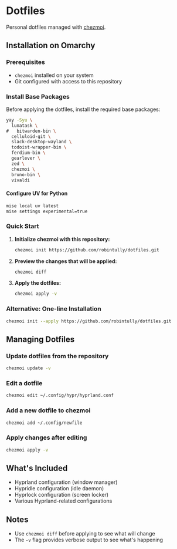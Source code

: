 # Dotfiles

Personal dotfiles managed with [chezmoi](https://www.chezmoi.io/).

## Installation on Omarchy

### Prerequisites

- `chezmoi` installed on your system
- Git configured with access to this repository

### Install Base Packages

Before applying the dotfiles, install the required base packages:

```bash
yay -Syu \
  lunatask \
#   bitwarden-bin \
  celluloid-git \
  slack-desktop-wayland \
  todoist-wrapper-bin \
  ferdium-bin \
  gearlever \
  zed \
  chezmoi \
  bruno-bin \
  vivaldi
```
#### Configure UV for Python
```bash
mise local uv latest
mise settings experimental=true
```

### Quick Start

1. **Initialize chezmoi with this repository:**
   ```bash
   chezmoi init https://github.com/robintully/dotfiles.git
   ```

2. **Preview the changes that will be applied:**
   ```bash
   chezmoi diff
   ```

3. **Apply the dotfiles:**
   ```bash
   chezmoi apply -v
   ```

### Alternative: One-line Installation

```bash
chezmoi init --apply https://github.com/robintully/dotfiles.git
```

## Managing Dotfiles

### Update dotfiles from the repository

```bash
chezmoi update -v
```

### Edit a dotfile

```bash
chezmoi edit ~/.config/hypr/hyprland.conf
```

### Add a new dotfile to chezmoi

```bash
chezmoi add ~/.config/newfile
```

### Apply changes after editing

```bash
chezmoi apply -v
```

## What's Included

- Hyprland configuration (window manager)
- Hypridle configuration (idle daemon)
- Hyprlock configuration (screen locker)
- Various Hyprland-related configurations

## Notes

- Use `chezmoi diff` before applying to see what will change
- The `-v` flag provides verbose output to see what's happening
